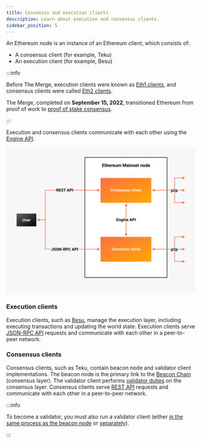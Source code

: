 ```yaml
---
title: Consensus and execution clients
description: Learn about execution and consensus clients.
sidebar_position: 5
---
```


An Ethereum node is an instance of an Ethereum client, which consists of:

- A consensus client (for example, Teku)
- An execution client (for example, Besu)

:::info

Before The Merge, execution clients were known as
[Eth1 clients](https://blog.ethereum.org/2022/01/24/the-great-eth2-renaming/), and consensus clients
were called [Eth2 clients](https://blog.ethereum.org/2022/01/24/the-great-eth2-renaming/).

The Merge, completed on **September 15, 2022**, transitioned Ethereum from
proof of work to [proof of stake consensus](proof-of-stake.md).

:::

Execution and consensus clients communicate with each other using the [Engine API](https://besu.hyperledger.org/public-networks/how-to/use-engine-api).

![Ethereum node](../images/execution-consensus-clients.png)

### Execution clients

Execution clients, such as [Besu](https://besu.hyperledger.org/), manage the execution layer, including
executing transactions and updating the world state. Execution clients serve
[JSON-RPC API](https://besu.hyperledger.org/public-networks/reference/api) requests and
communicate with each other in a peer-to-peer network.

### Consensus clients

Consensus clients, such as Teku, contain beacon node and validator client implementations. The beacon node
is the primary link to the [Beacon Chain](https://ethereum.org/en/upgrades/beacon-chain/) (consensus layer).
The validator client performs [validator duties](proof-of-stake.md) on the consensus layer. Consensus
clients serve [REST API](../reference/rest.md) requests and communicate with each other in a peer-to-peer network.

:::info

To become a validator, you must also run a validator client (either [in the same process as the beacon node](../get-started/start-teku.md#start-the-clients-in-a-single-process) or [separately](../get-started/start-teku.md#run-the-clients-separately)).

:::